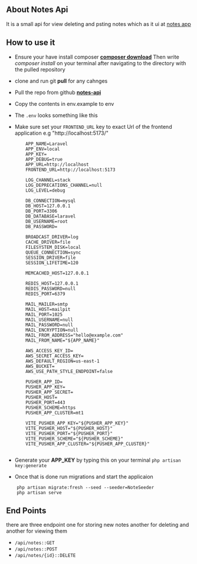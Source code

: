 ## About Notes Api

It is a small api for view deleting and psting notes which as it ui at [notes app](https://github.com/edcheyjr/notes-app.git)

## How to use it

-   Ensure your have install composer **[composer download](https://getcomposer.org/download/)** Then write _composer install_ on your terminal after navigating to the directory with the pulled repository
-   clone and run git **pull** for any cahnges
-   Pull the repo from github **[notes-api](https://github.com/edcheyjr/notes-api.git)**
-   Copy the contents in env.example to env
-   The `.env` looks something like this
-   Make sure set your `FRONTEND_URL` key to exact Url of the frontend application e.g "http://localhost:5173/"

    ```
        APP_NAME=Laravel
        APP_ENV=local
        APP_KEY=
        APP_DEBUG=true
        APP_URL=http://localhost
        FRONTEND_URL=http://localhost:5173

        LOG_CHANNEL=stack
        LOG_DEPRECATIONS_CHANNEL=null
        LOG_LEVEL=debug

        DB_CONNECTION=mysql
        DB_HOST=127.0.0.1
        DB_PORT=3306
        DB_DATABASE=laravel
        DB_USERNAME=root
        DB_PASSWORD=

        BROADCAST_DRIVER=log
        CACHE_DRIVER=file
        FILESYSTEM_DISK=local
        QUEUE_CONNECTION=sync
        SESSION_DRIVER=file
        SESSION_LIFETIME=120

        MEMCACHED_HOST=127.0.0.1

        REDIS_HOST=127.0.0.1
        REDIS_PASSWORD=null
        REDIS_PORT=6379

        MAIL_MAILER=smtp
        MAIL_HOST=mailpit
        MAIL_PORT=1025
        MAIL_USERNAME=null
        MAIL_PASSWORD=null
        MAIL_ENCRYPTION=null
        MAIL_FROM_ADDRESS="hello@example.com"
        MAIL_FROM_NAME="${APP_NAME}"

        AWS_ACCESS_KEY_ID=
        AWS_SECRET_ACCESS_KEY=
        AWS_DEFAULT_REGION=us-east-1
        AWS_BUCKET=
        AWS_USE_PATH_STYLE_ENDPOINT=false

        PUSHER_APP_ID=
        PUSHER_APP_KEY=
        PUSHER_APP_SECRET=
        PUSHER_HOST=
        PUSHER_PORT=443
        PUSHER_SCHEME=https
        PUSHER_APP_CLUSTER=mt1

        VITE_PUSHER_APP_KEY="${PUSHER_APP_KEY}"
        VITE_PUSHER_HOST="${PUSHER_HOST}"
        VITE_PUSHER_PORT="${PUSHER_PORT}"
        VITE_PUSHER_SCHEME="${PUSHER_SCHEME}"
        VITE_PUSHER_APP_CLUSTER="${PUSHER_APP_CLUSTER}"


    ```

-   Generate your **APP_KEY** by typing this on your terminal `php artisan key:generate`

-   Once that is done run migrations and start the applicaion

```
    php artisan migrate:fresh --seed --seeder=NoteSeeder
    php artisan serve

```

## End Points

there are three endpoint one for storing new notes another for deleting and another for viewing them

-   `/api/notes::GET`
-   `/api/notes::POST`
-   `/api/notes/{id}::DELETE`
